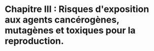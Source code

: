 # Chapitre III : Risques d'exposition aux agents cancérogènes, mutagènes et toxiques pour la reproduction. 

